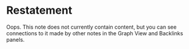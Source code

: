 # Restatement

Oops. This note does not currently contain content, but you can see connections to it made by other notes in the Graph View and Backlinks panels.
